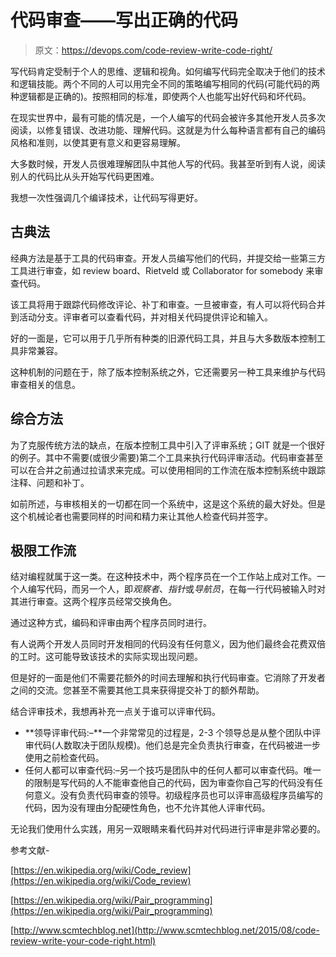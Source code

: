# 代码审查——写出正确的代码

> 原文：<https://devops.com/code-review-write-code-right/>

写代码肯定受制于个人的思维、逻辑和视角。如何编写代码完全取决于他们的技术和逻辑技能。两个不同的人可以用完全不同的策略编写相同的代码(可能代码的两种逻辑都是正确的)。按照相同的标准，即使两个人也能写出好代码和坏代码。

在现实世界中，最有可能的情况是，一个人编写的代码会被许多其他开发人员多次阅读，以修复错误、改进功能、理解代码。这就是为什么每种语言都有自己的编码风格和准则，以使其更有意义和更容易理解。

大多数时候，开发人员很难理解团队中其他人写的代码。我甚至听到有人说，阅读别人的代码比从头开始写代码更困难。

我想一次性强调几个编译技术，让代码写得更好。

## **古典法**

经典方法是基于工具的代码审查。开发人员编写他们的代码，并提交给一些第三方工具进行审查，如 review board、Rietveld 或 Collaborator for somebody 来审查代码。

该工具将用于跟踪代码修改评论、补丁和审查。一旦被审查，有人可以将代码合并到活动分支。评审者可以查看代码，并对相关代码提供评论和输入。

好的一面是，它可以用于几乎所有种类的旧源代码工具，并且与大多数版本控制工具非常兼容。

这种机制的问题在于，除了版本控制系统之外，它还需要另一种工具来维护与代码审查相关的信息。

## **综合方法** 

为了克服传统方法的缺点，在版本控制工具中引入了评审系统；GIT 就是一个很好的例子。其中不需要(或很少需要)第二个工具来执行代码评审活动。代码审查甚至可以在合并之前通过拉请求来完成。可以使用相同的工作流在版本控制系统中跟踪注释、问题和补丁。

如前所述，与审核相关的一切都在同一个系统中，这是这个系统的最大好处。但是这个机械论者也需要同样的时间和精力来让其他人检查代码并签字。

## **极限工作流**

结对编程就属于这一类。在这种技术中，两个程序员在一个工作站上成对工作。一个人编写代码，而另一个人，即*观察者*、*指针*或*导航员*，在每一行代码被输入时对其进行审查。这两个程序员经常交换角色。

通过这种方式，编码和评审由两个程序员同时进行。

有人说两个开发人员同时开发相同的代码没有任何意义，因为他们最终会花费双倍的工时。这可能导致该技术的实际实现出现问题。

但是好的一面是他们不需要花额外的时间去理解和执行代码审查。它消除了开发者之间的交流。您甚至不需要其他工具来获得提交补丁的额外帮助。

结合评审技术，我想再补充一点关于谁可以评审代码。

*   **领导评审代码:–**一个非常常见的过程是，2-3 个领导总是从整个团队中评审代码(人数取决于团队规模)。他们总是完全负责执行审查，在代码被进一步使用之前检查代码。
*   任何人都可以审查代码:–另一个技巧是团队中的任何人都可以审查代码。唯一的限制是写代码的人不能审查他自己的代码，因为审查你自己写的代码没有任何意义。没有负责代码审查的领导。初级程序员也可以评审高级程序员编写的代码，因为没有理由分配硬性角色，也不允许其他人评审代码。

无论我们使用什么实践，用另一双眼睛来看代码并对代码进行评审是非常必要的。

参考文献-

[https://en.wikipedia.org/wiki/Code_review](https://en.wikipedia.org/wiki/Code_review)

[https://en.wikipedia.org/wiki/Pair_programming](https://en.wikipedia.org/wiki/Pair_programming)

[http://www.scmtechblog.net](http://www.scmtechblog.net/2015/08/code-review-write-your-code-right.html)